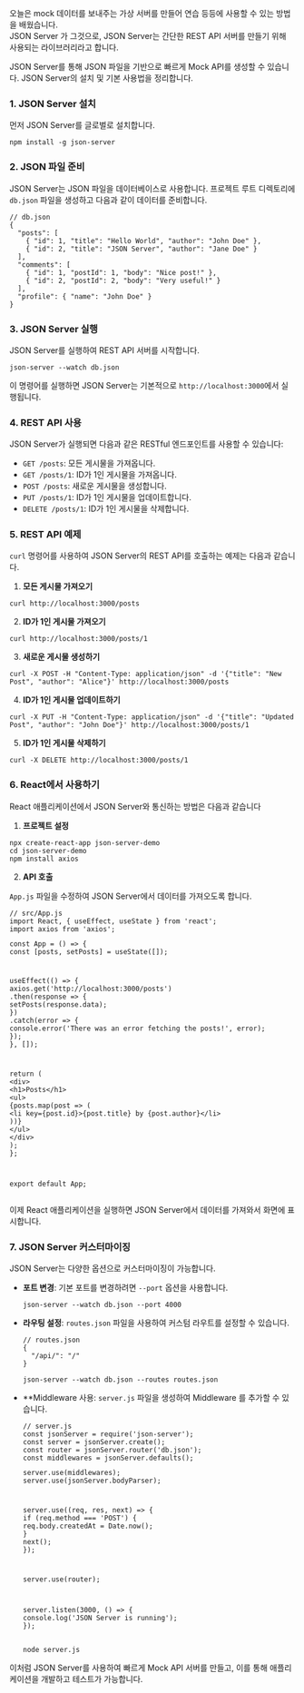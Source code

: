 <p>오늘은 mock 데이터를 보내주는 가상 서버를 만들어 연습 등등에 사용할 수 있는 방법을 배웠습니다.<br>JSON Server 가 그것으로, JSON Server는 간단한 REST API 서버를 만들기 위해 사용되는 라이브러리라고 합니다.</p>
<p>JSON Server를 통해 JSON 파일을 기반으로 빠르게 Mock API를 생성할 수 있습니다. JSON Server의 설치 및 기본 사용법을 정리합니다.</p>
<h3>1. JSON Server 설치</h3>
<p>먼저 JSON Server를 글로벌로 설치합니다.</p>
<pre><code class="language-bash">npm install -g json-server</code></pre>
<h3>2. JSON 파일 준비</h3>
<p>JSON Server는 JSON 파일을 데이터베이스로 사용합니다. 프로젝트 루트 디렉토리에 <code>db.json</code> 파일을 생성하고 다음과 같이 데이터를 준비합니다.</p>
<pre><code class="language-json">// db.json
{
  &quot;posts&quot;: [
    { &quot;id&quot;: 1, &quot;title&quot;: &quot;Hello World&quot;, &quot;author&quot;: &quot;John Doe&quot; },
    { &quot;id&quot;: 2, &quot;title&quot;: &quot;JSON Server&quot;, &quot;author&quot;: &quot;Jane Doe&quot; }
  ],
  &quot;comments&quot;: [
    { &quot;id&quot;: 1, &quot;postId&quot;: 1, &quot;body&quot;: &quot;Nice post!&quot; },
    { &quot;id&quot;: 2, &quot;postId&quot;: 2, &quot;body&quot;: &quot;Very useful!&quot; }
  ],
  &quot;profile&quot;: { &quot;name&quot;: &quot;John Doe&quot; }
}</code></pre>
<h3>3. JSON Server 실행</h3>
<p>JSON Server를 실행하여 REST API 서버를 시작합니다.</p>
<pre><code class="language-bash">json-server --watch db.json</code></pre>
<p>이 명령어를 실행하면 JSON Server는 기본적으로 <code>http://localhost:3000</code>에서 실행됩니다.</p>
<h3>4. REST API 사용</h3>
<p>JSON Server가 실행되면 다음과 같은 RESTful 엔드포인트를 사용할 수 있습니다:</p>
<ul>
<li><code>GET /posts</code>: 모든 게시물을 가져옵니다.</li>
<li><code>GET /posts/1</code>: ID가 1인 게시물을 가져옵니다.</li>
<li><code>POST /posts</code>: 새로운 게시물을 생성합니다.</li>
<li><code>PUT /posts/1</code>: ID가 1인 게시물을 업데이트합니다.</li>
<li><code>DELETE /posts/1</code>: ID가 1인 게시물을 삭제합니다.</li>
</ul>
<h3>5. REST API 예제</h3>
<p><code>curl</code> 명령어를 사용하여 JSON Server의 REST API를 호출하는 예제는 다음과 같습니다.</p>
<ol>
<li><strong>모든 게시물 가져오기</strong></li>
</ol>
<pre><code class="language-bash">curl http://localhost:3000/posts</code></pre>
<ol start="2">
<li><strong>ID가 1인 게시물 가져오기</strong></li>
</ol>
<pre><code class="language-bash">curl http://localhost:3000/posts/1</code></pre>
<ol start="3">
<li><strong>새로운 게시물 생성하기</strong></li>
</ol>
<pre><code class="language-bash">curl -X POST -H &quot;Content-Type: application/json&quot; -d &#39;{&quot;title&quot;: &quot;New Post&quot;, &quot;author&quot;: &quot;Alice&quot;}&#39; http://localhost:3000/posts</code></pre>
<ol start="4">
<li><strong>ID가 1인 게시물 업데이트하기</strong></li>
</ol>
<pre><code class="language-bash">curl -X PUT -H &quot;Content-Type: application/json&quot; -d &#39;{&quot;title&quot;: &quot;Updated Post&quot;, &quot;author&quot;: &quot;John Doe&quot;}&#39; http://localhost:3000/posts/1</code></pre>
<ol start="5">
<li><strong>ID가 1인 게시물 삭제하기</strong></li>
</ol>
<pre><code class="language-bash">curl -X DELETE http://localhost:3000/posts/1</code></pre>
<h3>6. React에서 사용하기</h3>
<p>React 애플리케이션에서 JSON Server와 통신하는 방법은 다음과 같습니다</p>
<ol>
<li><strong>프로젝트 설정</strong></li>
</ol>
<pre><code class="language-bash">npx create-react-app json-server-demo
cd json-server-demo
npm install axios</code></pre>
<ol start="2">
<li><strong>API 호출</strong></li>
</ol>
<p><code>App.js</code> 파일을 수정하여 JSON Server에서 데이터를 가져오도록 합니다.</p>
<pre><code class="language-javascript">// src/App.js
import React, { useEffect, useState } from &#39;react&#39;;
import axios from &#39;axios&#39;;
<p>const App = () =&gt; {
const [posts, setPosts] = useState([]);</p>
<p>useEffect(() =&gt; {
axios.get('http://localhost:3000/posts')
.then(response =&gt; {
setPosts(response.data);
})
.catch(error =&gt; {
console.error('There was an error fetching the posts!', error);
});
}, []);</p>
<p>return (
&lt;div&gt;
&lt;h1&gt;Posts&lt;/h1&gt;
&lt;ul&gt;
{posts.map(post =&gt; (
&lt;li key={post.id}&gt;{post.title} by {post.author}&lt;/li&gt;
))}
&lt;/ul&gt;
&lt;/div&gt;
);
};</p>
<p>export default App;</code></pre></p>
<p>이제 React 애플리케이션을 실행하면 JSON Server에서 데이터를 가져와서 화면에 표시합니다.</p>
<h3>7. JSON Server 커스터마이징</h3>
<p>JSON Server는 다양한 옵션으로 커스터마이징이 가능합니다.</p>
<ul>
<li><p><strong>포트 변경</strong>: 기본 포트를 변경하려면 <code>--port</code> 옵션을 사용합니다.</p>
<pre><code class="language-bash">json-server --watch db.json --port 4000</code></pre>
</li>
<li><p><strong>라우팅 설정</strong>: <code>routes.json</code> 파일을 사용하여 커스텀 라우트를 설정할 수 있습니다.</p>
<pre><code class="language-json">// routes.json
{
  &quot;/api/&quot;: &quot;/&quot;
}</code></pre>
<pre><code class="language-bash">json-server --watch db.json --routes routes.json</code></pre>
</li>
<li><p>**Middleware 사용: <code>server.js</code> 파일을 생성하여 Middleware 를 추가할 수 있습니다.</p>
<pre><code class="language-javascript">// server.js
const jsonServer = require(&#39;json-server&#39;);
const server = jsonServer.create();
const router = jsonServer.router(&#39;db.json&#39;);
const middlewares = jsonServer.defaults();
<p>server.use(middlewares);
server.use(jsonServer.bodyParser);</p>
<p>server.use((req, res, next) =&gt; {
if (req.method === 'POST') {
req.body.createdAt = Date.now();
}
next();
});</p>
<p>server.use(router);</p>
<p>server.listen(3000, () =&gt; {
console.log('JSON Server is running');
});</code></pre></p>
<pre><code class="language-bash">node server.js</code></pre>
</li>
</ul>
<p>이처럼 JSON Server를 사용하여 빠르게 Mock API 서버를 만들고, 이를 통해 애플리케이션을 개발하고 테스트가 가능합니다.</p>